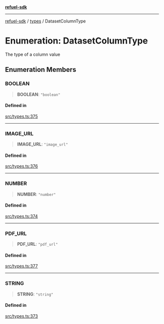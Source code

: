 [**refuel-sdk**](../../README.md)

***

[refuel-sdk](../../modules.md) / [types](../README.md) / DatasetColumnType

# Enumeration: DatasetColumnType

The type of a column value

## Enumeration Members

### BOOLEAN

> **BOOLEAN**: `"boolean"`

#### Defined in

[src/types.ts:375](https://github.com/refuel-ai/refuel-sdk/blob/4c2ff8dd3473ca3a77a7beb7cac6d4e017c1d0e0/src/types.ts#L375)

***

### IMAGE\_URL

> **IMAGE\_URL**: `"image_url"`

#### Defined in

[src/types.ts:376](https://github.com/refuel-ai/refuel-sdk/blob/4c2ff8dd3473ca3a77a7beb7cac6d4e017c1d0e0/src/types.ts#L376)

***

### NUMBER

> **NUMBER**: `"number"`

#### Defined in

[src/types.ts:374](https://github.com/refuel-ai/refuel-sdk/blob/4c2ff8dd3473ca3a77a7beb7cac6d4e017c1d0e0/src/types.ts#L374)

***

### PDF\_URL

> **PDF\_URL**: `"pdf_url"`

#### Defined in

[src/types.ts:377](https://github.com/refuel-ai/refuel-sdk/blob/4c2ff8dd3473ca3a77a7beb7cac6d4e017c1d0e0/src/types.ts#L377)

***

### STRING

> **STRING**: `"string"`

#### Defined in

[src/types.ts:373](https://github.com/refuel-ai/refuel-sdk/blob/4c2ff8dd3473ca3a77a7beb7cac6d4e017c1d0e0/src/types.ts#L373)
